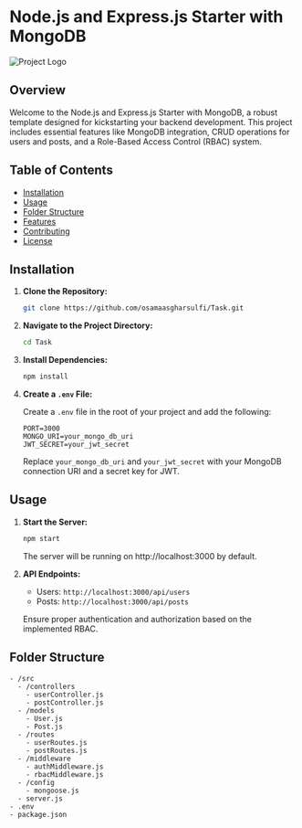 # Node.js and Express.js Starter with MongoDB

![Project Logo](link_to_your_logo_or_an_image)

## Overview

Welcome to the Node.js and Express.js Starter with MongoDB, a robust template designed for kickstarting your backend development. This project includes essential features like MongoDB integration, CRUD operations for users and posts, and a Role-Based Access Control (RBAC) system.

## Table of Contents

- [Installation](#installation)
- [Usage](#usage)
- [Folder Structure](#folder-structure)
- [Features](#features)
- [Contributing](#contributing)
- [License](#license)

## Installation

1. **Clone the Repository:**

    ```bash
    git clone https://github.com/osamaasgharsulfi/Task.git
    ```

2. **Navigate to the Project Directory:**

    ```bash
    cd Task
    ```

3. **Install Dependencies:**

    ```bash
    npm install
    ```

4. **Create a `.env` File:**

    Create a `.env` file in the root of your project and add the following:

    ```env
    PORT=3000
    MONGO_URI=your_mongo_db_uri
    JWT_SECRET=your_jwt_secret
    ```

    Replace `your_mongo_db_uri` and `your_jwt_secret` with your MongoDB connection URI and a secret key for JWT.

## Usage

1. **Start the Server:**

    ```bash
    npm start
    ```

    The server will be running on http://localhost:3000 by default.

2. **API Endpoints:**

    - Users: `http://localhost:3000/api/users`
    - Posts: `http://localhost:3000/api/posts`

    Ensure proper authentication and authorization based on the implemented RBAC.

## Folder Structure

```plaintext
- /src
  - /controllers
    - userController.js
    - postController.js
  - /models
    - User.js
    - Post.js
  - /routes
    - userRoutes.js
    - postRoutes.js
  - /middleware
    - authMiddleware.js
    - rbacMiddleware.js
  - /config
    - mongoose.js
  - server.js
- .env
- package.json
